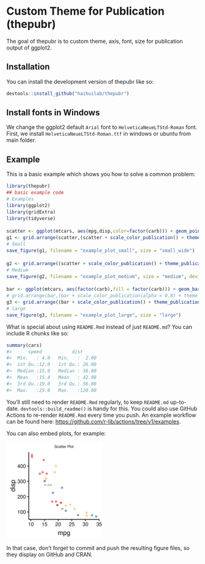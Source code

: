 
<!-- README.md is generated from README.Rmd. Please edit that file -->

# Custom Theme for Publication (thepubr)

<!-- badges: start -->
<!-- badges: end -->

The goal of thepubr is to custom theme, axis, font, size for publication output of ggplot2.
## Installation

You can install the development version of thepubr like so:

``` r
devtools::install_github("haihuilab/thepubr")
```
## Install fonts in Windows
We change the ggplot2 default `Arial` font to `HelveticaNeueLTStd-Roman` font. First, we install `HelveticaNeueLTStd-Roman.ttf` in windows or ubuntu from main folder.

## Example

This is a basic example which shows you how to solve a common problem:

``` r
library(thepubr)
## basic example code
# Examples
library(ggplot2)
library(gridExtra)
library(tidyverse)

scatter <- ggplot(mtcars, aes(mpg,disp,color=factor(carb))) + geom_point(size=3, alpha = 0.7) + labs(title="Scatter Plot")
g1 <- grid.arrange(scatter,(scatter + scale_color_publication() + theme_publication()),nrow = 1)
# Small
save_figure(g1, filename = "example_plot_small", size = "small_wide")

g2 <- grid.arrange((scatter + scale_color_publication() + theme_publication(base_size = 24)),nrow = 1)
# Medium
save_figure(g2, filename = "example_plot_medium", size = "medium", device = "png")

bar <- ggplot(mtcars, aes(factor(carb),fill = factor(carb))) + geom_bar(alpha = 0.7) + labs(title = "Bar Plot")
# grid.arrange(bar,(bar + scale_color_publication(alpha = 0.8) + theme_publication()),nrow = 1)
g3 <- grid.arrange((bar + scale_color_publication() + theme_publication(base_size = 48)),nrow = 1)
# large
save_figure(g3, filename = "example_plot_large", size = "large")

```

What is special about using `README.Rmd` instead of just `README.md`?
You can include R chunks like so:

``` r
summary(cars)
#>      speed           dist       
#>  Min.   : 4.0   Min.   :  2.00  
#>  1st Qu.:12.0   1st Qu.: 26.00  
#>  Median :15.0   Median : 36.00  
#>  Mean   :15.4   Mean   : 42.98  
#>  3rd Qu.:19.0   3rd Qu.: 56.00  
#>  Max.   :25.0   Max.   :120.00
```

You’ll still need to render `README.Rmd` regularly, to keep `README.md`
up-to-date. `devtools::build_readme()` is handy for this. You could also
use GitHub Actions to re-render `README.Rmd` every time you push. An
example workflow can be found here:
<https://github.com/r-lib/actions/tree/v1/examples>.

You can also embed plots, for example:

<img src="man/figures/example_plot_medium.png" width="50%" />

In that case, don’t forget to commit and push the resulting figure
files, so they display on GitHub and CRAN.
